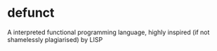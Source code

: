 defunct
=======

A interpreted functional programming language, highly inspired (if not shamelessly plagiarised) by LISP
